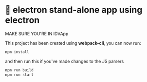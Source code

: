 # 🚀 electron stand-alone app using electron 

MAKE SURE YOU'RE IN IDVApp

This project has been created using **webpack-cli**, you can now run:
```bash
npm install
```
and then run this if you've made changes to the JS parsers
```bash
npm run build
npm run start
```



